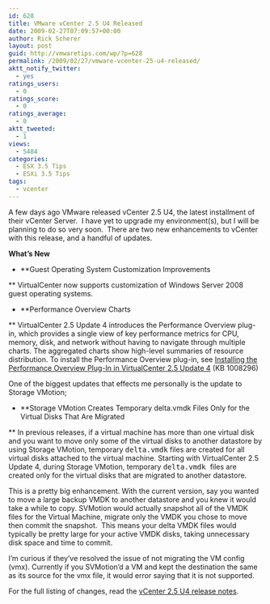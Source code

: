 ```yaml
---
id: 628
title: VMware vCenter 2.5 U4 Released
date: 2009-02-27T07:09:57+00:00
author: Rick Scherer
layout: post
guid: http://vmwaretips.com/wp/?p=628
permalink: /2009/02/27/vmware-vcenter-25-u4-released/
aktt_notify_twitter:
  - yes
ratings_users:
  - 0
ratings_score:
  - 0
ratings_average:
  - 0
aktt_tweeted:
  - 1
views:
  - 5484
categories:
  - ESX 3.5 Tips
  - ESXi 3.5 Tips
tags:
  - vcenter
---
```

A few days ago VMware released vCenter 2.5 U4, the latest installment of their vCenter Server.  I have yet to upgrade my environment(s), but I will be planning to do so very soon.  There are two new enhancements to vCenter with this release, and a handful of updates.

<!--more-->

**What&#8217;s New**

  * **Guest Operating System Customization Improvements
  
** VirtualCenter now supports customization of Windows Server 2008 guest operating systems.
  * **Performance Overview Charts
  
** VirtualCenter 2.5 Update 4 introduces the Performance Overview plug-in, which provides a single view of key performance metrics for CPU, memory, disk, and network without having to navigate through multiple charts. The aggregated charts show high-level summaries of resource distribution. To install the Performance Overview plug-in, see <a href="http://vmwaretips.com/wp/2009/02/27/installing-the-performance-overview-plug-in-in-virtualcenter-25-update-4" target="_self">Installing the Performance Overview Plug-In in VirtualCenter 2.5 Update 4</a> (KB 1008296)

One of the biggest updates that effects me personally is the update to Storage VMotion;

  * **Storage VMotion Creates Temporary delta.vmdk Files Only for the Virtual Disks That Are Migrated
  
** In previous releases, if a virtual machine has more than one virtual disk and you want to move only some of the virtual disks to another datastore by using Storage VMotion, temporary <tt>delta.vmdk</tt> files are created for all virtual disks attached to the virtual machine. Starting with VirtualCenter 2.5 Update 4, during Storage VMotion, temporary <tt>delta.vmdk </tt>files are created only for the virtual disks that are migrated to another datastore.

This is a pretty big enhancement. With the current version, say you wanted to move a large backup VMDK to another datastore and you knew it would take a while to copy. SVMotion would actually snapshot all of the VMDK files for the Virtual Machine, migrate only the VMDK you chose to move then commit the snapshot.  This means your delta VMDK files would typically be pretty large for your active VMDK disks, taking unnecessary disk space and time to commit.

I&#8217;m curious if they&#8217;ve resolved the issue of not migrating the VM config (vmx). Currently if you SVMotion&#8217;d a VM and kept the destination the same as its source for the vmx file, it would error saying that it is not supported.

For the full listing of changes, read the <a href=" http://www.vmware.com/support/vi3/doc/vi3_vc25u4_rel_notes.html" target="_blank">vCenter 2.5 U4 release notes</a>.